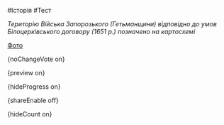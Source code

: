 #Історія #Тест

*Територію Війська Запорозького (Гетьманщини) відповідно до умов Білоцерківського договору (1651 р.) позначено на картосхемі*

[Фото](https://zno.osvita.ua//doc/images/znotest/102/10254/411_1.jpg)

{noChangeVote on}

{preview on}

{hideProgress on}

{shareEnable off}

{hideCount on}

